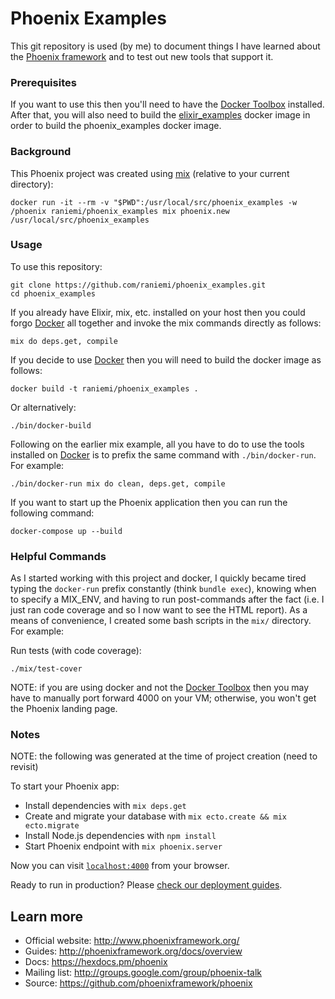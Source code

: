 Phoenix Examples
================

This git repository is used (by me) to document things I have learned about the [Phoenix framework](http://www.phoenixframework.org/) and to test out new tools that support it.

### Prerequisites

If you want to use this then you'll need to have the [Docker Toolbox](https://www.docker.com/docker-toolbox) installed.  After that, you will also need to build the [elixir_examples](https://github.com/raniemi/elixir_examples) docker image in order to build the phoenix_examples docker image.

### Background

This Phoenix project was created using [mix](http://elixir-lang.org/getting-started/mix-otp/introduction-to-mix.html) (relative to your current directory):
```console
docker run -it --rm -v "$PWD":/usr/local/src/phoenix_examples -w /phoenix raniemi/phoenix_examples mix phoenix.new /usr/local/src/phoenix_examples
```

### Usage

To use this repository:
```console
git clone https://github.com/raniemi/phoenix_examples.git
cd phoenix_examples
```

If you already have Elixir, mix, etc. installed on your host then you could forgo [Docker](https://www.docker.com/) all together and invoke the mix commands directly as follows:
```console
mix do deps.get, compile
```

If you decide to use [Docker](https://www.docker.com/) then you will need to build the docker image as follows:

```console
docker build -t raniemi/phoenix_examples .
```

Or alternatively:

```console
./bin/docker-build
```

Following on the earlier mix example, all you have to do to use the tools installed on [Docker](https://www.docker.com/) is to prefix the same command with `./bin/docker-run`.  For example:
```console
./bin/docker-run mix do clean, deps.get, compile
```

If you want to start up the Phoenix application then you can run the following command:
```console
docker-compose up --build
```

### Helpful Commands

As I started working with this project and docker, I quickly became tired typing the `docker-run` prefix constantly (think `bundle exec`), knowing when to specify a MIX_ENV, and having to run post-commands after the fact (i.e. I just ran code coverage and so I now want to see the HTML report).  As a means of convenience, I created some bash scripts in the `mix/` directory. For example:

Run tests (with code coverage):
```console
./mix/test-cover
```

NOTE: if you are using docker and not the [Docker Toolbox](https://www.docker.com/docker-toolbox) then you may have to manually port forward 4000 on your VM; otherwise, you won't get the Phoenix landing page.

### Notes

NOTE: the following was generated at the time of project creation (need to revisit)

To start your Phoenix app:

  * Install dependencies with `mix deps.get`
  * Create and migrate your database with `mix ecto.create && mix ecto.migrate`
  * Install Node.js dependencies with `npm install`
  * Start Phoenix endpoint with `mix phoenix.server`

Now you can visit [`localhost:4000`](http://localhost:4000) from your browser.

Ready to run in production? Please [check our deployment guides](http://www.phoenixframework.org/docs/deployment).

## Learn more

  * Official website: http://www.phoenixframework.org/
  * Guides: http://phoenixframework.org/docs/overview
  * Docs: https://hexdocs.pm/phoenix
  * Mailing list: http://groups.google.com/group/phoenix-talk
  * Source: https://github.com/phoenixframework/phoenix
